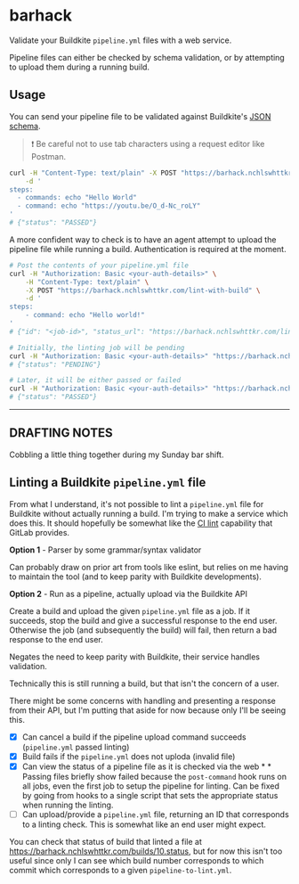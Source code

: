 # barhack

Validate your Buildkite `pipeline.yml` files with a web service.

Pipeline files can either be checked by schema validation, or by attempting to upload them during a running build.

## Usage

You can send your pipeline file to be validated against Buildkite's [JSON schema](https://github.com/buildkite/pipeline-schema).

> :exclamation: Be careful not to use tab characters using a request editor like Postman.

```sh
curl -H "Content-Type: text/plain" -X POST "https://barhack.nchlswhttkr.com/lint" \
    -d '
steps:
  - commands: echo "Hello World"
  - command: echo "https://youtu.be/O_d-Nc_roLY"
'
# {"status": "PASSED"}
```

A more confident way to check is to have an agent attempt to upload the pipeline file while running a build. Authentication is required at the moment.

```sh
# Post the contents of your pipeline.yml file
curl -H "Authorization: Basic <your-auth-details>" \
    -H "Content-Type: text/plain" \
    -X POST "https://barhack.nchlswhttkr.com/lint-with-build" \
    -d '
steps:
    - command: echo "Hello world!"
'
# {"id": "<job-id>", "status_url": "https://barhack.nchlswhttkr.com/lint-with-build/<job-id>"}

# Initially, the linting job will be pending
curl -H "Authorization: Basic <your-auth-details>" "https://barhack.nchlswhttkr.com/lint-with-build/<job-id>"
# {"status": "PENDING"}

# Later, it will be either passed or failed
curl -H "Authorization: Basic <your-auth-details>" "https://barhack.nchlswhttkr.com/lint-with-build/<job-id>"
# {"status": "PASSED"}
```

---

## DRAFTING NOTES

Cobbling a little thing together during my Sunday bar shift.

## Linting a Buildkite `pipeline.yml` file

From what I understand, it's not possible to lint a `pipeline.yml` file for Buildkite without actually running a build. I'm trying to make a service which does this. It should hopefully be somewhat like the [CI lint](https://gitlab.com/ci/lint) capability that GitLab provides.

**Option 1** - Parser by some grammar/syntax validator

Can probably draw on prior art from tools like eslint, but relies on me having to maintain the tool (and to keep parity with Buildkite developments).

**Option 2** - Run as a pipeline, actually upload via the Buildkite API

Create a build and upload the given `pipeline.yml` file as a job. If it succeeds, stop the build and give a successful response to the end user. Otherwise the job (and subsequently the build) will fail, then return a bad response to the end user.

Negates the need to keep parity with Buildkite, their service handles validation.

Technically this is still running a build, but that isn't the concern of a user.

There might be some concerns with handling and presenting a response from their API, but I'm putting that aside for now because only I'll be seeing this.

- [x] Can cancel a build if the pipeline upload command succeeds (`pipeline.yml` passed linting)
- [x] Build fails if the `pipeline.yml` does not uploda (invalid file)
- [x] Can view the status of a pipeline file as it is checked via the web \* \* Passing files briefly show failed because the `post-command` hook runs on all jobs, even the first job to setup the pipeline for linting. Can be fixed by going from hooks to a single script that sets the appropriate status when running the linting.
- [ ] Can upload/provide a `pipeline.yml` file, returning an ID that corresponds to a linting check. This is somewhat like an end user might expect.

You can check that status of build that linted a file at https://barhack.nchlswhttkr.com/builds/10.status, but for now this isn't too useful since only I can see which build number corresponds to which commit which corresponds to a given `pipeline-to-lint.yml`.
